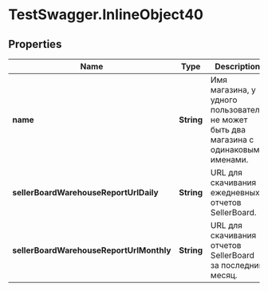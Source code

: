 # TestSwagger.InlineObject40

## Properties

Name | Type | Description | Notes
------------ | ------------- | ------------- | -------------
**name** | **String** | Имя магазина, у удного пользователя не может быть два магазина с одинаковыми именами. | 
**sellerBoardWarehouseReportUrlDaily** | **String** | URL для скачивания ежедневных отчетов SellerBoard. | 
**sellerBoardWarehouseReportUrlMonthly** | **String** | URL для скачивания отчетов SellerBoard за последний месяц. | 


